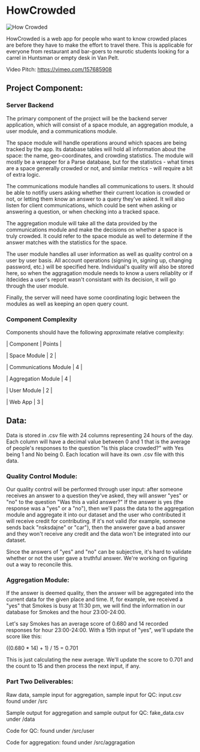 # HowCrowded

![How Crowded](HowCrowded.png)

HowCrowded is a web app for people who want to know crowded places are before they
have to make the effort to travel there. This is applicable for everyone from 
restaurant and bar-goers to neurotic students looking for a carrel in Huntsman 
or empty desk in Van Pelt.

Video Pitch:	https://vimeo.com/157685908

## Project Component:

### Server Backend

The primary component of the project will be the backend server application,
which will consist of a space module, an aggregation module, a user module, and
a communications module.

The space module will handle operations around which spaces are being tracked
by the app. Its database tables will hold all information about the space: the
name, geo-coordinates, and crowding statistics. The module will mostly be
a wrapper for a Parse database, but for the statistics - what times are a space
generally crowded or not, and similar metrics - will require a bit of extra
logic.

The communications module handles all communications to users. It should be
able to notifiy users asking whether their current location is crowded or not,
or letting them know an answer to a query they've asked. It will also listen
for client communications, which could be sent when asking or answering
a question, or when checking into a tracked space.  

The aggregation module will take all the data provided by the communications
module and make the decisions on whether a space is truly crowded. It could
refer to the space module as well to determine if the answer matches with the
statistics for the space.

The user module handles all user information as well as quality control on
a user by user basis. All account operations (signing in, signing up, changing
password, etc.) will be specified here. Individual's quality will also be
stored here, so when the aggragation module needs to know a users reliablity or
if itdecides a user's report wasn't consistant with its decision, it will go
through the user module.

Finally, the server will need have some coordinating logic between the modules
as well as keeping an open query count. 

### Component Complexity

Components should have the following approximate relative complexity:

| Component            | Points |

| Space Module         | 2      |

| Communications Module | 4     |

| Aggregation Module   | 4      |

| User Module          | 2      |

| Web App              | 3      |

## Data:
Data is stored in .csv file with 24 columns representing 24 hours of the day. Each column will have a decimal value between 0 and 1 that is the average of people's responses to the question "Is this place crowded?" with Yes being 1 and No being 0. Each location will have its own .csv file with this data. 

### Quality Control Module:
Our quality control will be performed through user input: after someone receives an answer to a question they've asked, they will answer "yes" or "no" to the question "Was this a valid answer?" If the answer is yes (the response was a "yes" or a "no"), then we'll pass the data to the aggregation module and aggregate it into our dataset and the user who contributed it will receive credit for contributing. If it's not valid (for example, someone sends back "nsksdajne" or "car"), then the answerer gave a bad answer and they won't receive any credit and the data won't be integrated into our dataset.

Since the answers of "yes" and "no" can be subjective, it's hard to validate whether or not the user gave a truthful answer. We're working on figuring out a way to reconcile this.

### Aggregation Module:
If the answer is deemed quality, then the answer will be aggregated into the current data for the given place and time. If, for example, we received a "yes" that Smokes is busy at 11:30 pm, we will find the information in our database for Smokes and the hour 23:00-24:00.

Let's say Smokes has an average score of 0.680 and 14 recorded responses for hour 23:00-24:00. With a 15th input of "yes", we'll update the score like this:

((0.680 * 14) + 1) / 15 = 0.701

This is just calculating the new average. We'll update the score to 0.701 and the count to 15 and then process the next input, if any.

### Part Two Deliverables:
Raw data, sample input for aggregation, sample input for QC: input.csv found under /src 

Sample output for aggregation and sample output for QC: fake_data.csv under /data

Code for QC: found under /src/user

Code for aggregation: found under /src/aggragation 
